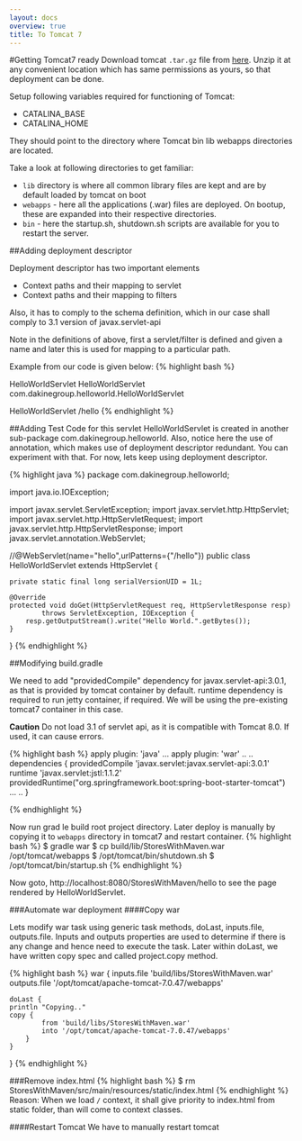 ```yaml
---
layout: docs
overview: true
title: To Tomcat 7
---
```


#Getting Tomcat7 ready
Download tomcat ``.tar.gz`` file from [here](https://tomcat.apache.org/download-70.cgi). Unzip it at any convenient location which has same permissions as yours, so that deployment can be done.

Setup following variables required for functioning of Tomcat:

+ CATALINA_BASE
+ CATALINA_HOME

They should point to the directory where Tomcat bin lib webapps directories are located.

Take a look at following directories to get familiar:

+ ``lib`` directory is where all common library files are kept and are by default loaded by tomcat on boot
+ ``webapps`` - here all the applications (.war) files are deployed. On bootup, these are expanded into their respective directories.
+ ``bin`` - here the startup.sh, shutdown.sh scripts are available for you to restart the server.

##Adding deployment descriptor

Deployment descriptor has two important elements

+ Context paths and their mapping to servlet
+ Context paths and their mapping to filters

Also, it has to comply to the schema definition, which in our case shall comply to 3.1 version of javax.servlet-api

Note in the definitions of above, first a servlet/filter is defined and given a name and later this is used for mapping to a particular path. 

Example from our code is given below:
{% highlight bash %}
<?xml version="1.0" encoding="UTF-8"?>
<web-app xmlns="http://xmlns.jcp.org/xml/ns/javaee"
         xmlns:xsi="http://www.w3.org/2001/XMLSchema-instance"
         xsi:schemaLocation="http://xmlns.jcp.org/xml/ns/javaee 
         http://xmlns.jcp.org/xml/ns/javaee/web-app_3_1.xsd"
         version="3.1">
  <servlet>
    <display-name>HelloWorldServlet</display-name>
    <servlet-name>HelloWorldServlet</servlet-name>
    <servlet-class>com.dakinegroup.helloworld.HelloWorldServlet</servlet-class>
  </servlet>

  <servlet-mapping>
    <servlet-name>HelloWorldServlet</servlet-name>
    <url-pattern>/hello</url-pattern>
  </servlet-mapping>

</web-app>
{% endhighlight %}

##Adding Test Code for this servlet
HelloWorldServlet is created in another sub-package com.dakinegroup.helloworld. Also, notice here the use of annotation, which makes use of deployment descriptor redundant. You can experiment with that. For now, lets keep using deployment descriptor.

{% highlight java %}
package com.dakinegroup.helloworld;

import java.io.IOException;

import javax.servlet.ServletException;
import javax.servlet.http.HttpServlet;
import javax.servlet.http.HttpServletRequest;
import javax.servlet.http.HttpServletResponse;
import javax.servlet.annotation.WebServlet;

//@WebServlet(name="hello",urlPatterns={"/hello"})
public class HelloWorldServlet extends HttpServlet {

    private static final long serialVersionUID = 1L;

    @Override
    protected void doGet(HttpServletRequest req, HttpServletResponse resp)  
            throws ServletException, IOException {
        resp.getOutputStream().write("Hello World.".getBytes());
    }
}
{% endhighlight %}

##Modifying build.gradle

We need to add "providedCompile" dependency for javax.servlet-api:3.0.1, as that is provided by tomcat container by default. runtime dependency is required to run jetty container, if required. We will be using the pre-existing tomcat7 container in this case.

**Caution** Do not load 3.1 of servlet api, as it is compatible with Tomcat 8.0. If used, it can cause errors.

{% highlight bash %}
apply plugin: 'java'
...
apply plugin: 'war'
..
..
dependencies {
    providedCompile 'javax.servlet:javax.servlet-api:3.0.1'
    runtime 'javax.servlet:jstl:1.1.2'
    providedRuntime("org.springframework.boot:spring-boot-starter-tomcat")
    ...
    ..
}

{% endhighlight %}

Now run grad    le build root project directory. Later deploy is manually by copying it to ``webapps`` directory in tomcat7 and restart container.
{% highlight bash %}
$ gradle war
$ cp build/lib/StoresWithMaven.war /opt/tomcat/webapps
$ /opt/tomcat/bin/shutdown.sh
$ /opt/tomcat/bin/startup.sh
{% endhighlight %}

Now goto, http://localhost:8080/StoresWithMaven/hello to see the page rendered by HelloWorldServlet.

###Automate war deployment
####Copy war

Lets modify war task using generic task methods, doLast, inputs.file, outputs.file. Inputs and outputs properties are used to determine if there is any change and hence need to execute the task. Later within doLast, we have written copy spec and called project.copy method.

{% highlight bash %}
war {
    inputs.file 'build/libs/StoresWithMaven.war'
    outputs.file '/opt/tomcat/apache-tomcat-7.0.47/webapps'

    doLast {
    println "Copying.."
    copy {
            from 'build/libs/StoresWithMaven.war'
            into '/opt/tomcat/apache-tomcat-7.0.47/webapps'
        }    
    }
} 
{% endhighlight %}

###Remove index.html
{% highlight bash %}
$ rm StoresWithMaven/src/main/resources/static/index.html
{% endhighlight %}
Reason: When we load ``/`` context, it shall give priority to index.html from static folder, than will come to context classes.

####Restart Tomcat
We have to manually restart tomcat



